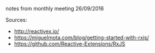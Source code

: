 notes from monthly meeting 26/09/2016

Sources:
 - http://reactivex.io/
 - https://miguelmota.com/blog/getting-started-with-rxjs/
 - https://github.com/Reactive-Extensions/RxJS
